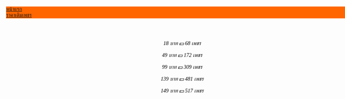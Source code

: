 <meta charset="utf-8">



<meta name="Keywords" content="" />

<meta name="Description" content="" />
<meta content="width=device-width, initial-scale=1, maximum-scale=1, user-scalable=no" name="viewport">
<link rel="stylesheet" href="https://maxcdn.bootstrapcdn.com/bootstrap/4.5.2/css/bootstrap.min.css">
<script src="https://ajax.googleapis.com/ajax/libs/jquery/3.5.1/jquery.min.js"></script>
<script src="https://cdnjs.cloudflare.com/ajax/libs/popper.js/1.16.0/umd/popper.min.js"></script>
<script src="https://maxcdn.bootstrapcdn.com/bootstrap/4.5.2/js/bootstrap.min.js"></script>

<link rel="stylesheet" href="https://cdnjs.cloudflare.com/ajax/libs/animate.css/4.1.1/animate.min.css" />
<link rel="stylesheet" href="https://cdn.jsdelivr.net/npm/@sweetalert2/theme-dark@3/dark.css">
<script src="https://cdn.jsdelivr.net/npm/sweetalert2@9/dist/sweetalert2.min.js"></script>
<link href="https://fonts.googleapis.com/css?family=Mitr" rel="stylesheet">
<link rel="stylesheet" href="https://cdnjs.cloudflare.com/ajax/libs/font-awesome/4.7.0/css/font-awesome.min.css">
<style>
body {
height: auto;
max-width: 100%;
width: 100%;


background-color: #fff;
font-family: 'Mitr';
color: #000;
}
.text-r { 
white-space: nowrap; 
}
#bgg{
background-color: #FF6600;
color: #fff;
}

#grad1 {
max-height: 100%;

    height: 100%;
    background: linear-gradient(#66FFFF,#00FF33);
}
</style>
</head>
<body id="grad1">
<title>Mobile App USER [  ]</title>
<nav class="navbar navbar-light border-dark" id="bgg">
<div class="col text-center border-right border-dark">
<a href="index.php" class="text-light">
หน้าแรก
</a>
</div>
<div class="col text-center border-left border-dark">
<a href="BTS1.php?app=prosim" class="text-light">
ราคาเติมเพชร
</a>
</div>
</nav>
<div class="container" style="padding-top: 40">
<div class="card border-dark">
<center>
<h6 class="ml-2 mt-1">
    
18 บาท  💵  68 เพชร 💎</br>
</br>
49 บาท  💵  172 เพชร 💎</br>
</br>
99 บาท  💵  309 เพชร 💎</br>
</br>
139 บาท 💵 481 เพชร 💎</br>
</br>
149 บาท 💵 517 เพชร 💎</br>


</div>
</div>
</div>


</center>
